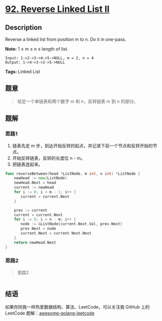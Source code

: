 # [92. Reverse Linked List II][title]

## Description

Reverse a linked list from position m to n. Do it in one-pass.

**Note:**  1 ≤ m ≤ n ≤ length of list.

```
Input: 1->2->3->4->5->NULL, m = 2, n = 4
Output: 1->4->3->2->5->NULL
```

**Tags:** Linked List

## 题意
> 给定一个单链表和两个数字 m 和 n，反转链表 m 到 n 的部分。

## 题解

### 思路1
1. 链表先走 m 步，到达开始反转的起点，并记录下前一个节点和反转开始的节点。
1. 开始反转链表，反转的长度位 n - m。
1. 把链表连起来。

```go
func reverseBetween(head *ListNode, m int, n int) *ListNode {
    newHead := new(ListNode)
    newHead.Next = head
    current := newHead 
    for i := 0; i < m - 1; i++ {
       current = current.Next
    }

    prev := current
    current = current.Next
    for i := 0; i < n - m; i++ {
       node := &ListNode{current.Next.Val, prev.Next}
       prev.Next = node
       current.Next = current.Next.Next
    }
    return newHead.Next
}
```

### 思路2
> 思路2
```go

```

## 结语

如果你同我一样热爱数据结构、算法、LeetCode，可以关注我 GitHub 上的 LeetCode 题解：[awesome-golang-leetcode][me]

[title]: https://leetcode.com/problems/reverse-linked-list-ii/description/
[me]: https://github.com/kylesliu/awesome-golang-leetcode
